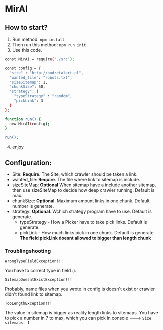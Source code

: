 # MirAI

## How to start?
1. Run method:
``
npm install
``
2. Then run this method:
``
npm run init
``
3. Use this code.
```sh
const MirAI = require('./src');

const config = {
  "site" : "http://budzetalert.pl",
  "wanted_file": "robots.txt",
  "sizeSitemap": 1,
  "chunkSize": 50,
  "strategy": {
    "typeStrategy" : "random",
    "pickLink": 3
  }
};

function run() {
  new MirAI(config);
}

run();
```
4. enjoy

## Configuration:
  - Site: **Require**. The Site, which crawler should be taken a link.
  - wanted_file: **Require**. The file where link to sitemap is include.
  - sizeSiteMap: **Optional** When sitemap have a include another sitemap, then use sizeSiteMap to decide how deep crawler running. Default is max.
  - chunkSize: **Optional**. Maximum amount links in one chunk. Default number is generate.
  - strategy: **Optional**. Wchich strategy program have to use. Default is generate.
    - typeStrategy - How a Picker have to take pick links. Default is generate.
    - pickLink - How much links pick in one chunk. Default is generate. **The field pickLink doesnt allowed to bigger than length chunk**
 
 ### Troublingshooting
 
```
WrongTypeFieldException!!!
```
You have to correct type in field :).

```
SitemapDoesntExistException!!!
```
Probably, name files when you wrote in config is doesn't exist or crawler didn't found link to sitemap.

```
TooLengthException!!!
```
The value in sitemap is bigger as reality length links to sitemaps. You have to pick a number in 7 to max, which you can pick in console ---> ``Size sitemaps: 1``




  
